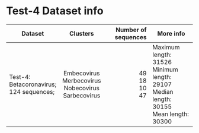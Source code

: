 # Test-4 Dataset info
| Dataset 	| Clusters 	| Number of sequences 	| More info 	|
|---	|:---:	|---:	|---	|
| Test-4: <br>Betacoronavirus; <br>124 sequences; 	| Embecovirus  <br>Merbecovirus  <br>Nobecovirus  <br>Sarbecovirus 	| 49  <br>18  <br>10  <br>47<br> 	| Maximum length: 31526 <br>Minimum length: 29107 <br>Median length: 30155 <br>Mean length: 30300 	|

